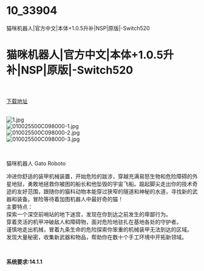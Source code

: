 # 10_33904
猫咪机器人|官方中文|本体+1.0.5升补|NSP|原版|-Switch520
# 猫咪机器人|官方中文|本体+1.0.5升补|NSP|原版|-Switch520
 <br/></br>
[下载地址](https://www.switch520.cc/article/33904 "下载地址")
<br/></br>

<p><img title="1.jpg" src="https://www.switch520.cc/muke_img/2022_07_02_03fb7c43072df.jpg" alt="1.jpg"><br>
<img title="010025500C098000-1.jpg" src="https://www.switch520.cc/muke_img/2022_07_02_6e2e5a4561904.jpg" alt="010025500C098000-1.jpg"><br>
<img title="010025500C098000-2.jpg" src="https://www.switch520.cc/muke_img/2022_07_02_b244c8f7f8ef7.jpg" alt="010025500C098000-2.jpg"><br>
<img title="010025500C098000-3.jpg" src="https://www.switch520.cc/muke_img/2022_07_02_bc717169dad39.jpg" alt="010025500C098000-3.jpg"></p>
<p>&nbsp;</p>
<p>猫咪机器人 Gato Roboto</p>
<p>冲进你舒适的装甲机械装置，开始危险的跋涉，穿越充满易怒生物和危险障碍的外星地狱，勇敢地拯救你被困的船长和他坠毁的宇宙飞船。踮起脚尖走出你的技术奇迹的友好范围，跟随你的猫科动物本能穿过狭窄的隧道和神秘的水道，寻找新的武器和装备。冒险等待着加图机器人中最好奇的猫！<br>
主要特点：<br>
探索一个深空前哨站的地下迷宫，发现在你到达之前发生的卑鄙行为。<br>
穿着灵活的机甲冲破敌人和障碍物，面对危险地驻扎在基地各处的守护者。<br>
谨慎地走出机械，冒着九条生命的危险探索你笨重的机械装甲无法到达的区域。<br>
发现大量秘密，收集新武器和物品，帮助你在数十个手工环境中开拓新领域。</p>
<p>&nbsp;</p>
<p><strong>系统要求:14.1.1</strong></p>



